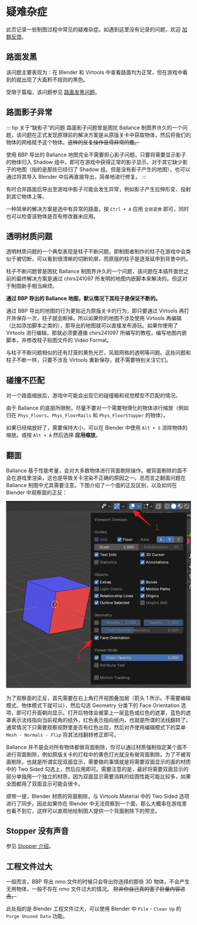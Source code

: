 # 疑难杂症

此页记录一些制图过程中常见的疑难杂症。如遇到这里没有记录的问题，欢迎 [加群反馈](../intro/introduction#社区与支持)。

## 路面发黑

该问题主要表现为：在 Blender 和 Virtools 中查看路面均为正常，但在游戏中看到的就出现了大面积不规则的黑色。

受限于篇幅，该问题参见 [路面发黑问题](black-floor)。

## 路面影子异常

::: tip 关于“缺影子”的问题
路面影子问题曾是困扰 Ballance 制图界许久的一个问题，该问题在正式发现原理前的解决方案是从原版关卡中获取物体，然后将我们的物体的网格赋予这个物体。~~这样的反复操作显得非常的蠢。~~

使用 BBP 导出的 Ballance 地图完全不需要担心影子问题，只要将需要显示影子的物体归入 Shadow 组中，即可在游戏中获得正常的影子显示。对于其它缺少影子的地图（指的是那些已经归了 Shadow 组，但是没有影子产生的地图），也可以通过将其导入 Blender 中后再直接导出，简单地进行修复。
:::

有时合并路面后导出至游戏中影子可能会发生异常，例如影子产生拉伸形变、投射到其它物体上等。

一种简单的解决方案是选中有异常的路面，按 `Ctrl + A` 应用 `全部变换` 即可，同时也可以检查该物体是否有修改器未应用。

## 透明材质问题

透明材质问题的一个典型表现是柱子不断问题。即制图者制作的柱子在游戏中会类似于被切断，可以看到很清晰的切断轮廓，而原版的柱子是逐渐延申到背景中的。

柱子不断问题曾是困扰 Ballance 制图界许久的一个问题，该问题在本插件面世之前的最终解决方案是通过 chirs241097 所发明的地图内嵌脚本来解决的。但这对于制图新手相当麻烦。

**通过 BBP 导出的 Ballance 地图，默认情况下其柱子是保证不断的。**

通过 BBP 导出的地图的行为更贴近为原版关卡的行为，即只要通过 Virtools 再打开并保存一次，柱子就会断掉。所以如果你的地图不涉及使用 Virtools 再编辑（比如添加脚本之类的），那导出的地图就可以直接发布游玩。如果你使用了 Virtools 进行编辑，那就必须要遵循 chirs241097 所编写的教程，编写地图内嵌脚本，并修改柱子贴图文件的 Video Format。

与柱子不断问题相似的还有灯笼的黄色光芒，风扇网格的透明等问题。这些问题和柱子不断一样，只要不涉及 Virtools 重新保存，就不需要特别关注它们。

## 碰撞不匹配

对一个路面缩放后，游戏中可能会出现它的碰撞箱和视觉模型不匹配的情况。

由于 Ballance 的底层所限制，尽量不要对一个需要物理化的物体进行缩放（例如归在 `Phys_Floors`、`Phys_FloorRails` 和 `Phys_FloorStopper` 的物体）。

如果已经缩放好了，需要保持大小，可以在 Blender 中使用 `Alt + S` 消除物体的缩放。或按 `Alt + A` 然后选择 **应用缩放**。

## 翻面

Ballance 基于性能考量，会对大多数物体进行背面剔除操作。被背面剔除的面不会在游戏里渲染，这也是导致关卡渲染不正确的原因之一。总而言之翻面问题在 Ballance 制图中尤其需要注意。下图介绍了一个面的正反区别，以及如何在 Blender 中观察面的正反：

![flip](../../../imgs/flip.png)

为了观察面的正反，首先需要在右上角打开视图叠加层（箭头 1 所示。不需要编辑模式，物体模式下就可以），然后勾选 Geometry 分类下的 Face Orientation 选项，即可打开面朝向显示。打开后物体会被蒙上一层蓝色或红色的遮罩，蓝色的遮罩表示法线指向当前视角的纸外，红色表示指向纸内，也就是所谓的法线翻转了。通常情况下只需要观察视野里是否有红色出现，然后对齐使用编辑模式下的菜单 `Mesh - Normals - Flip` 将其法线翻转修正即可。

Ballance 并不是会对所有物体都做背面剔除，你可以通过材质强制指定某个面不进行背面剔除，例如原版关卡的灯柱中的黄色灯光就没有做背面剔除。为了不被背面剔除，也就是所谓实现双面显示，需要做的事情就是将需要双面显示的面的材质中的 Two Sided 勾选上，然后应用即可。需要注意的是，最好将需要双面显示的部分单独用一个独立的材质，因为双面显示需要消耗的绘图性能可能比较多，如果全图都用了双面显示可能会很卡。

顺带一提，Blender 材质的背面剔除，与 Virtools Material 中的 Two Sided 选项进行了同步。因此如果你在 Blender 中无法观察到一个面，那么大概率在游戏里也看不到它，这样可以直观地给制图人提供一个背面剔除下的预览。

## Stopper 没有声音

参见 [Stopper 介绍](../basic/floor-and-rail#stopper)。

## 工程文件过大

一般而言，BBP 导出 nmo 文件的时候只会导出你选择的那些 3D 物体，不会产生无用物体，一般不存在 nmo 文件过大的情况。 ~~除非你自己真的塞了巨量内容进去。~~

此处指的是 Blender 工程文件过大，可以使用 Blender 中 `File` - `Clean Up` 的 `Purge Unused Data` 功能。

